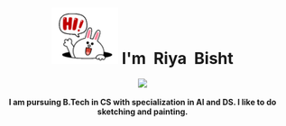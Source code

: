 <h1 align ="center"><img src="images/hello.gif" height="100px">  I'm &nbspRiya&nbsp Bisht </h1>    
<p align="center">
  <a href="https://github.com/DenverCoder1/readme-typing-svg"><img src="https://readme-typing-svg.herokuapp.com?lines=Computer%20+%20Science%20+Student;Keen+to+%20learn%20new%20things&center=true&width=500&height=50"></a>
  </p>
 <div align ="center">
  <strong> I am pursuing B.Tech in CS with specialization in AI and DS. I like to do sketching and painting.</strong>
</div>
 

 









